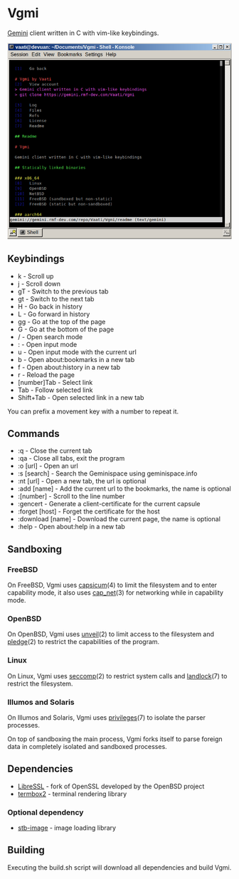 # Vgmi

[Gemini][0] client written in C with vim-like keybindings.

![pic0](./img/img1.png)

## Keybindings

* k  - Scroll up
* j  - Scroll down
* gT  - Switch to the previous tab
* gt  - Switch to the next tab
* H  - Go back in history
* L  - Go forward in history
* gg - Go at the top of the page
* G  - Go at the bottom of the page
* /  - Open search mode
* :  - Open input mode
* u  - Open input mode with the current url
* b - Open about:bookmarks in a new tab
* f - Open about:history in a new tab
* r  - Reload the page
* [number]Tab  - Select link
* Tab  - Follow selected link
* Shift+Tab  - Open selected link in a new tab

You can prefix a movement key with a number to repeat it.

## Commands

* :q			    - Close the current tab
* :qa			    - Close all tabs, exit the program
* :o [url]		    - Open an url
* :s [search]	    - Search the Geminispace using geminispace.info
* :nt [url]		    - Open a new tab, the url is optional
* :add [name]       - Add the current url to the bookmarks, the name is optional
* :[number]		    - Scroll to the line number
* :gencert		    - Generate a client-certificate for the current capsule
* :forget [host]	- Forget the certificate for the host
* :download [name]	- Download the current page, the name is optional
* :help         	- Open about:help in a new tab

## Sandboxing

### FreeBSD
On FreeBSD, Vgmi uses [capsicum][1](4) to limit the filesystem and to enter
capability mode, it also uses [cap_net][2](3) for networking while in capability
mode.

### OpenBSD
On OpenBSD, Vgmi uses [unveil][3](2) to limit access to the filesystem and
[pledge][4](2) to restrict the capabilities of the program.

### Linux
On Linux, Vgmi uses [seccomp][5](2) to restrict system calls and
[landlock][6](7) to restrict the filesystem.

### Illumos and Solaris
On Illumos and Solaris, Vgmi uses [privileges][7](7) to isolate the
parser processes.

On top of sandboxing the main process, Vgmi forks itself to parse foreign data
in completely isolated and sandboxed processes.

## Dependencies

* [LibreSSL][8] - fork of OpenSSL developed by the OpenBSD project
* [termbox2][9] - terminal rendering library

### Optional dependency
* [stb-image][10] - image loading library

## Building

Executing the build.sh script will download all dependencies and build Vgmi.

[0]: https://gemini.circumlunar.space/
[1]: https://www.freebsd.org/cgi/man.cgi?query=capsicum
[2]: https://www.freebsd.org/cgi/man.cgi?query=cap_net
[3]: https://man.openbsd.org/unveil
[4]: https://man.openbsd.org/pledge
[5]: https://man7.org/linux/man-pages/man2/seccomp.2.html
[6]: https://man7.org/linux/man-pages/man7/Landlock.7.html
[7]: https://www.illumos.org/man/7/privileges
[8]: https://www.libressl.org/
[9]: https://github.com/termbox/termbox2
[10]: https://github.com/nothings/stb/blob/master/stb_image.h
